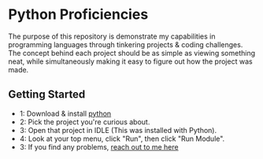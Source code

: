 # Python Proficiencies

The purpose of this repository is demonstrate my capabilities in programming languages
through tinkering projects & coding challenges.
The concept behind each project should be as simple as viewing something neat,
while simultaneously making it easy to figure out how the project was made.

## Getting Started
* 1: Download & install [python](https://www.python.org/downloads/)
* 2: Pick the project you're curious about.
* 3: Open that project in IDLE (This was installed with Python).
* 4: Look at your top menu, click "Run", then click "Run Module".
* 3: If you find any problems, [reach out to me here](mailto:markpuchalaii@gmail.com)
